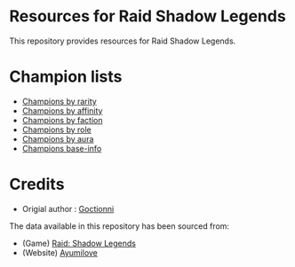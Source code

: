 # Resources for Raid Shadow Legends

This repository provides resources for Raid Shadow Legends.

# Champion lists

- [Champions by rarity](/champions-by-rarity.json)
- [Champions by affinity](/champions-by-affinity.json)
- [Champions by faction](/champions-by-faction.json)
- [Champions by role](/champions-by-role.json)
- [Champions by aura](/champions-by-aura.json)
- [Champions base-info](/champions-base-info.json)

# Credits

- Origial author : [Goctionni](https://github.com/Goctionni/raid-data)

The data available in this repository has been sourced from:

- (Game) [Raid: Shadow Legends](https://plarium.com/en/mobile-games/raid-shadow-legends/)
- (Website) [Ayumilove](https://ayumilove.net/raid-shadow-legends-guide/)
